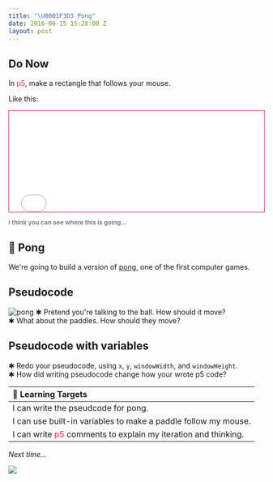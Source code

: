 ```yaml
---
title: "\U0001F3D3 Pong"
date: 2016-06-15 15:28:00 Z
layout: post
---
```


## Do Now
In <span style="color: #ED1F5E">p5</span>, make a rectangle that follows your mouse.

Like this:

<iframe src="{{ site.baseurl }}/Code_Examples/Paddle/index.html" style="border:solid 1px; border-color: #ED1F5E" width="100%" height="200px"></iframe>

<p style = "font-size: 12px; font-weight: bold; color: grey;">I think you can see where this is going...</p>

## 🏓 Pong
We're going to build a version of [pong](https://en.wikipedia.org/wiki/Pong), one of the first computer games.

## Pseudocode
![pong]({{site.baseurl}}/images/pong.png)
✱ Pretend you're talking to the ball. How should it move?    
✱ What about the paddles. How should they move?

## Pseudocode with variables
✱ Redo your pseudocode, using `x`, `y`, `windowWidth`, and `windowHeight`.    
✱ How did writing pseudocode change how your wrote p5 code?

| 🎯 Learning Targets                                                                               |
|:--------------------------------------------------------------------------------------------------|
| I can write the pseudcode for pong.                                                               |
| I can use built-in variables to make a paddle follow my mouse.                                    |
| I can write <span style="color: #ED1F5E">p5</span> comments to explain my iteration and thinking. |

_Next time..._

![]({{site.baseurl}}/images/Khode.gif)
